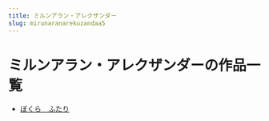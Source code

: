 ```yaml
---
title: ミルンアラン・アレクザンダー
slug: mirunaranarekuzandaa5
---
```


# ミルンアラン・アレクザンダーの作品一覧

- [ぼくら　ふたり](bokurahutarif2)

